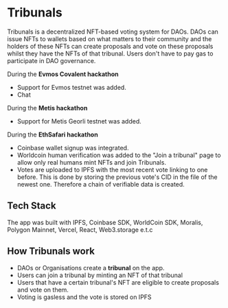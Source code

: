# Tribunals

Tribunals is a decentralized NFT-based voting system for DAOs. DAOs can issue NFTs to wallets based on what matters to their community and the holders of these NFTs can create proposals and vote on these proposals whilst they have the NFTs of that tribunal.
Users don't have to pay gas to participate in DAO governance.

During the **Evmos Covalent hackathon** 
- Support for Evmos testnet was added.
- Chat

During the **Metis hackathon** 
- Support for Metis Georli testnet was added.

During the **EthSafari hackathon** 
- Coinbase wallet signup was integrated. 
- Worldcoin human verification was added to the "Join a tribunal" page to allow only real humans mint NFTs and join Tribunals.
- Votes are uploaded to IPFS with the most recent vote linking to one before. This is done by storing the previous vote's CID in the file of the newest one. Therefore a chain of verifiable data is created.


## Tech Stack

The app was built with IPFS, Coinbase SDK, WorldCoin SDK, Moralis, Polygon Mainnet, Vercel, React, Web3.storage e.t.c


## How Tribunals work

 - DAOs or Organisations create a **tribunal** on the app. 
 - Users can join a tribunal by minting an NFT of that tribunal
 - Users that have a certain tribunal's NFT are eligible to create proposals and vote on them. 
 - Voting is gasless and the vote is stored on IPFS
 
